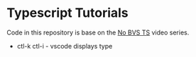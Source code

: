 # Typescript Tutorials

Code in this repository is base on the
[No BVS TS](https://youtu.be/LKVHFHJsiO0)
video series.

- ctl-k ctl-i - vscode displays type
